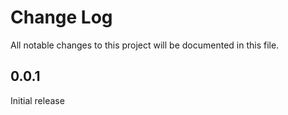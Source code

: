 # Change Log
All notable changes to this project will be documented in this file.

## 0.0.1

Initial release